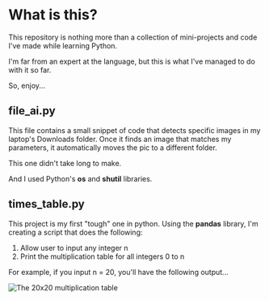 # What is this?

This repository is nothing more than a collection of mini-projects
and code I've made while learning Python.

I'm far from an expert at the language, but this is what I've managed
to do with it so far.

So, enjoy...

## file_ai.py

This file contains a small snippet of code that detects specific images
in my laptop's Downloads folder. Once it finds an image that matches
my parameters, it automatically moves the pic to a different folder.

This one didn't take long to make.

And I used Python's **os** and **shutil** libraries.

## times_table.py

This project is my first "tough" one in python. Using the **pandas**
library, I'm creating a script that does the following:

1. Allow user to input any integer n
2. Print the multiplication table for all integers 0 to n

For example, if you input n = 20, you'll have the following output...

![The 20x20 multiplication table](/User/michaelmckee/Coding/times_table_pic.png)
